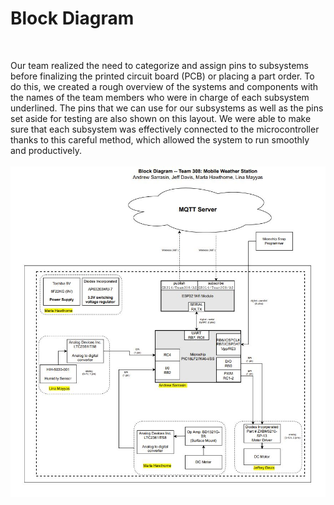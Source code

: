 <h1><b>Block Diagram</b></h1>
<br>

Our team realized the need to categorize and assign pins to subsystems before finalizing the printed circuit board (PCB) or placing a part order. To do this, we created a rough overview of the systems and components with the names of the team members who were in charge of each subsystem underlined. The pins that we can use for our subsystems as well as the pins set aside for testing are also shown on this layout. We were able to make sure that each subsystem was effectively connected to the microcontroller thanks to this careful method, which allowed the system to run smoothly and productively. 
<br><br>
![Diagram](New_308_BlockDiagram_314.JPG)
<br>

